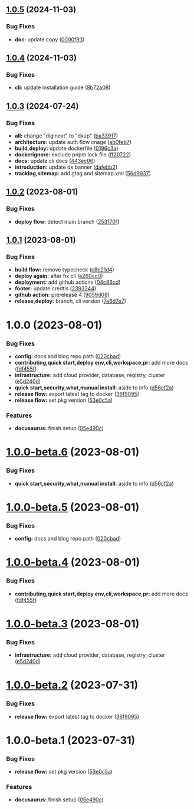 ## [1.0.5](https://github.com/digitopvn/diginext-docs/compare/v1.0.4...v1.0.5) (2024-11-03)


### Bug Fixes

* **doc:** update copy ([0000f93](https://github.com/digitopvn/diginext-docs/commit/0000f93fa8b411329ee353675afdc39a20c67a35))

## [1.0.4](https://github.com/digitopvn/diginext-docs/compare/v1.0.3...v1.0.4) (2024-11-03)


### Bug Fixes

* **cli:** update installation guide ([8b72a08](https://github.com/digitopvn/diginext-docs/commit/8b72a08b60186d30b6252a86aa43a0b57072401e))

## [1.0.3](https://github.com/digitopvn/diginext-docs/compare/v1.0.2...v1.0.3) (2024-07-24)


### Bug Fixes

* **all:** change "diginext" to "dxup" ([ba33917](https://github.com/digitopvn/diginext-docs/commit/ba339170c1bc616e38e393b42ae66436dba5f464))
* **architecture:** update auth flow image ([ab0feb7](https://github.com/digitopvn/diginext-docs/commit/ab0feb749ad07bf17303ca59013bd48185ef86d9))
* **build,deploy:** update dockerfile ([0196c3a](https://github.com/digitopvn/diginext-docs/commit/0196c3a5a183a6892ec6e3ebe9d49ce13a2f3c08))
* **dockerignore:** exclude pnpm lock file ([ff20722](https://github.com/digitopvn/diginext-docs/commit/ff20722d601fffafc09549e8504a1eb3c33fd7be))
* **docs:** update cli docs ([443ec06](https://github.com/digitopvn/diginext-docs/commit/443ec06638560988d592279d6ff55f851510b3c3))
* **introduction:** update dx banner ([dafebb2](https://github.com/digitopvn/diginext-docs/commit/dafebb2b3e3fe70dbe652a9bd8725d0e47e0d95a))
* **tracking,sitemap:** add gtag and sitemap.xml ([56d9937](https://github.com/digitopvn/diginext-docs/commit/56d9937184350031be9f1edf984b89101cb2d22b))

## [1.0.2](https://github.com/digitopvn/diginext-docs/compare/v1.0.1...v1.0.2) (2023-08-01)


### Bug Fixes

* **deploy flow:** detect main branch ([2531701](https://github.com/digitopvn/diginext-docs/commit/25317019730f9f9d4881bcb16994c4b21622019b))

## [1.0.1](https://github.com/digitopvn/diginext-docs/compare/v1.0.0...v1.0.1) (2023-08-01)


### Bug Fixes

* **build flow:** remove typecheck ([c8e21d4](https://github.com/digitopvn/diginext-docs/commit/c8e21d4e71ddb8740000a09954573f616b0423d5))
* **deploy again:** after fix cli ([e260cc0](https://github.com/digitopvn/diginext-docs/commit/e260cc0a8e433946185809fd79e3e9b39c4a7677))
* **deployment:** add github actions ([04c86cd](https://github.com/digitopvn/diginext-docs/commit/04c86cd29a7312a9a2e8518deac3e8d9a403e2e6))
* **footer:** update credtis ([2393244](https://github.com/digitopvn/diginext-docs/commit/239324425a562e672e50a5c2b426966b5c0bcf2a))
* **github action:** prerelease 4 ([9059d08](https://github.com/digitopvn/diginext-docs/commit/9059d082c6fecf74e38364f7123211cdcebe10fd))
* **release,deploy:** branch, cli version ([7e6d7e7](https://github.com/digitopvn/diginext-docs/commit/7e6d7e7ad35bd6f1460ad43b1e3b810f220d5dd8))

# 1.0.0 (2023-08-01)


### Bug Fixes

* **config:** docs and blog repo path ([020cbad](https://github.com/digitopvn/diginext-docs/commit/020cbadf0bd8902558aef05b788c8a8a2c8cf2f2))
* **contributing,quick start,deploy env,cli,workspace,pr:** add more docs ([fdf455f](https://github.com/digitopvn/diginext-docs/commit/fdf455fd6bd3a2e766a95e7e4baa81a763b5671f))
* **infrastructure:** add cloud provider, database, registry, cluster ([e5d240d](https://github.com/digitopvn/diginext-docs/commit/e5d240dcd9d2e9283d8f4283685cc1272b7e4b35))
* **quick start,security,what,manual install:** aside to info ([d56cf2a](https://github.com/digitopvn/diginext-docs/commit/d56cf2a2adda4f5090f148408adb449fb5bfe62b))
* **release flow:** export latest tag to docker ([36f9095](https://github.com/digitopvn/diginext-docs/commit/36f90957fdb7bb5b5ecac27ba13085b526c50c76))
* **release flow:** set pkg version ([53e0c5a](https://github.com/digitopvn/diginext-docs/commit/53e0c5a681b03d4feed46eaeb93b1db92d7f21bf))


### Features

* **docusaurus:** finish setup ([05e490c](https://github.com/digitopvn/diginext-docs/commit/05e490cf8171a5f980638b349fe797d055724b65))

# [1.0.0-beta.6](https://github.com/digitopvn/diginext-docs/compare/v1.0.0-beta.5...v1.0.0-beta.6) (2023-08-01)


### Bug Fixes

* **quick start,security,what,manual install:** aside to info ([d56cf2a](https://github.com/digitopvn/diginext-docs/commit/d56cf2a2adda4f5090f148408adb449fb5bfe62b))

# [1.0.0-beta.5](https://github.com/digitopvn/diginext-docs/compare/v1.0.0-beta.4...v1.0.0-beta.5) (2023-08-01)


### Bug Fixes

* **config:** docs and blog repo path ([020cbad](https://github.com/digitopvn/diginext-docs/commit/020cbadf0bd8902558aef05b788c8a8a2c8cf2f2))

# [1.0.0-beta.4](https://github.com/digitopvn/diginext-docs/compare/v1.0.0-beta.3...v1.0.0-beta.4) (2023-08-01)


### Bug Fixes

* **contributing,quick start,deploy env,cli,workspace,pr:** add more docs ([fdf455f](https://github.com/digitopvn/diginext-docs/commit/fdf455fd6bd3a2e766a95e7e4baa81a763b5671f))

# [1.0.0-beta.3](https://github.com/digitopvn/diginext-docs/compare/v1.0.0-beta.2...v1.0.0-beta.3) (2023-08-01)


### Bug Fixes

* **infrastructure:** add cloud provider, database, registry, cluster ([e5d240d](https://github.com/digitopvn/diginext-docs/commit/e5d240dcd9d2e9283d8f4283685cc1272b7e4b35))

# [1.0.0-beta.2](https://github.com/digitopvn/diginext-docs/compare/v1.0.0-beta.1...v1.0.0-beta.2) (2023-07-31)


### Bug Fixes

* **release flow:** export latest tag to docker ([36f9095](https://github.com/digitopvn/diginext-docs/commit/36f90957fdb7bb5b5ecac27ba13085b526c50c76))

# 1.0.0-beta.1 (2023-07-31)


### Bug Fixes

* **release flow:** set pkg version ([53e0c5a](https://github.com/digitopvn/diginext-docs/commit/53e0c5a681b03d4feed46eaeb93b1db92d7f21bf))


### Features

* **docusaurus:** finish setup ([05e490c](https://github.com/digitopvn/diginext-docs/commit/05e490cf8171a5f980638b349fe797d055724b65))

